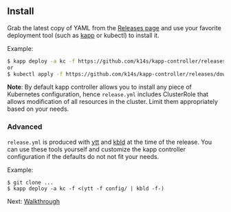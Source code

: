 ## Install

Grab the latest copy of YAML from the [Releases page](https://github.com/k14s/kapp-controller/releases) and use your favorite deployment tool (such as [kapp](https://get-kapp.io) or kubectl) to install it.

Example:

```bash
$ kapp deploy -a kc -f https://github.com/k14s/kapp-controller/releases/download/v0.1.0/release.yml
or
$ kubectl apply -f https://github.com/k14s/kapp-controller/releases/download/v0.1.0/release.yml
```

**Note**: By default kapp controller allows you to install any piece of Kubernetes configuration, hence `release.yml` includes ClusterRole that allows modification of all resources in the cluster. Limit them appropriately based on your needs.

### Advanced

`release.yml` is produced with [ytt](https://get-ytt.io) and [kbld](https://get-kbld.io) at the time of the release. You can use these tools yourself and customize the kapp controller configuration if the defaults do not not fit your needs.

Example:

```
$ git clone ...
$ kapp deploy -a kc -f <(ytt -f config/ | kbld -f-)
```

Next: [Walkthrough](walkthrough.md)

